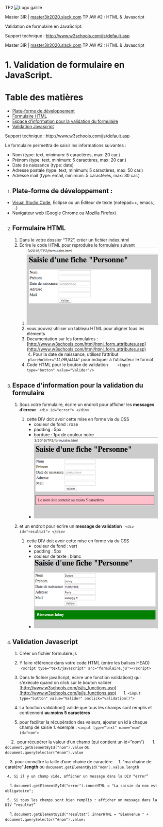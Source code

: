 TP2
![Logo galille](https://github.com/bilelz/tpaw/blob/master/galilee.png?raw=true)

Master 3IR | <a href="https://master3ir2020.slack.com/messages/aw">master3ir2020.slack.com</a>
TP AW #2 : HTML & Javascript

Validation de formulaire en JavaScript.

Support technique : http://www.w3schools.com/js/default.asp

Master 3IR | <a href="https://master3ir2020.slack.com/messages/aw">master3ir2020.slack.com</a>
TP AW #2 : HTML & Javascript

# 1. Validation de formulaire en JavaScript.

Table des matières
=================

  * [Plate-forme de développement](#plate-forme-de-développement-)
  * [Formulaire HTML](#formulaire-html)
  * [Espace d’information pour la validation du formulaire](#espace-dinformation-pour-la-validation-du-formulaire)
  * [Validation Javascript](#validation-javascript)

Support technique : http://www.w3schools.com/js/default.asp

Le formulaire permettra de saisir les informations suivantes :
* Nom (type: text, minimum: 5 caractères, max: 20 car.)
* Prénom (type: text, minimum: 5 caractères, max: 20 car.)
* Date de naissance (type: date)
* Adresse postale (type: text, minimum: 5 caractères, max: 50 car.)
* Adresse mail (type: email, minimum: 5 caractères, max: 30 car.)

1. ## Plate-forme de développement : 
* [Visual Studio Code](https://code.visualstudio.com), Eclipse ou un Éditeur de texte (notepad++, emacs, …)
* Navigateur web (Google Chrome ou Mozilla Firefox)

2. ## Formulaire HTML
    1. Dans le votre dossier “TP2”, créer un fichier index.html
    2. Écrire le code HTML pour reproduire le formulaire suivant
        1. <img src="TP2table.jpg" alt="texte pour le titre, facultatif"/>
        2. vous pouvez utiliser un tableau HTML pour aligner tous les éléments
        3. Documentation sur les formulaires : [http://www.w3schools.com/html/html_form_attributes.asp](http://www.w3schools.com/html/html_form_attributes.asp)
        4. Pour la date de naissance, utilisez l’attribut  ` placeholder="JJ/MM/AAAA" ` pour indiquer à l’utilisateur le format 
        5. Code HTML pour le bouton de validation 
        ` <input type="button" value="Valider"/> `

3. ## Espace d’information pour la validation du formulaire
    1. Sous votre formulaire, écrire un endroit pour afficher les **messages d’erreur**
    ` <div id="error"> </div> `
        1. cette DIV doit avoir cette mise en forme via du CSS
            * couleur de fond : rose
            * padding : 5px
            * bordure : 1px de couleur noire
            * <img src="TP2table2.jpg" alt="texte pour le titre, facultatif"/>  
            
     1. et un endroit pour écrire un **message de validation**
     ` <div id="resultat"> </div> `
        1. cette DIV doit avoir cette mise en forme via du CSS         
            * couleur de fond : vert
            * padding : 5px
            * couleur de texte : blanc
            * <img src="TP2table3.jpg" alt="texte pour le titre, facultatif"/> 
            
4. ## Validation Javascript
    1. Créer un fichier formulaire.js
    
    2. Y faire référence dans votre code HTML (entre les balises HEAD)
    ` <script type="text/javascript" src="formulaire.js"></script> `
    
    3. Dans le fichier javaScript, écrire une fonction validation() qui s'exécute quand on click sur le bouton valider 
	[http://www.w3schools.com/js/js_functions.asp](http://www.w3schools.com/js/js_functions.asp)
      1. ` <input type="button" value="Valider" onclick="validation()"> `
    
    4. La fonction validation() valide que tous les champs sont remplis et contiennent **au moins 5 caractères** 
      1. pour faciliter la récupération des valeurs, ajouter un id à chaque champ de saisie
        1. exemple : ` <input type="text" name="nom" id="nom"> `
        
      2.  pour récupérer la valeur d’un champ (qui contient un id=”nom”)
        1. ` document.getElementById("nom").value ` ou ` document.querySelector("#nom").value `
        
     3. pour connaître la taille d’une chaine de caractère
       1. "ma chaine de caratère"**.length** ou ` document.getElementById("nom").value.length `

     4. Si il y un champ vide, afficher un message dans la DIV “error”
       1. ` document.getElementById("error").innerHTML = "La saisie du nom est obligatoire"; `
        
     5. Si tous les champs sont bien remplis : afficher un message dans la DIV “resultat”
       1. ` document.getElementById("resultat").innerHTML = "Bienvenue " + document.querySelector("#nom").value; `
